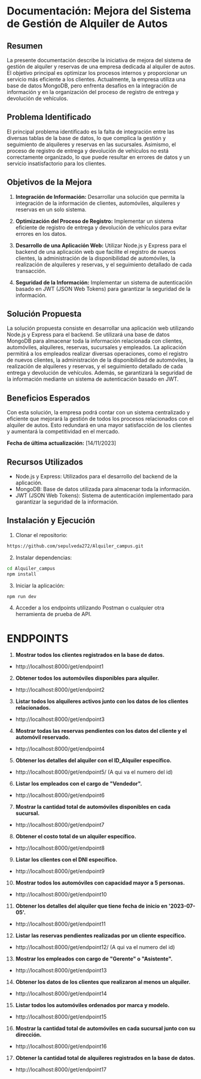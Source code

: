 # Documentación: Mejora del Sistema de Gestión de Alquiler de Autos
## Resumen
La presente documentación describe la iniciativa de mejora del sistema de gestión de alquiler y reservas de una empresa dedicada al alquiler de autos. El objetivo principal es optimizar los procesos internos y proporcionar un servicio más eficiente a los clientes. Actualmente, la empresa utiliza una base de datos MongoDB, pero enfrenta desafíos en la integración de información y en la organización del proceso de registro de entrega y devolución de vehículos.

## Problema Identificado
El principal problema identificado es la falta de integración entre las diversas tablas de la base de datos, lo que complica la gestión y seguimiento de alquileres y reservas en las sucursales. Asimismo, el proceso de registro de entrega y devolución de vehículos no está correctamente organizado, lo que puede resultar en errores de datos y un servicio insatisfactorio para los clientes.

## Objetivos de la Mejora
1. **Integración de Información:** Desarrollar una solución que permita la integración de la información de clientes, automóviles, alquileres y reservas en un solo sistema.

2. **Optimización del Proceso de Registro:** Implementar un sistema eficiente de registro de entrega y devolución de vehículos para evitar errores en los datos.

3. **Desarrollo de una Aplicación Web:** Utilizar Node.js y Express para el backend de una aplicación web que facilite el registro de nuevos clientes, la administración de la disponibilidad de automóviles, la realización de alquileres y reservas, y el seguimiento detallado de cada transacción.

4. **Seguridad de la Información:** Implementar un sistema de autenticación basado en JWT (JSON Web Tokens) para garantizar la seguridad de la información.

## Solución Propuesta
La solución propuesta consiste en desarrollar una aplicación web utilizando Node.js y Express para el backend. Se utilizará una base de datos MongoDB para almacenar toda la información relacionada con clientes, automóviles, alquileres, reservas, sucursales y empleados. La aplicación permitirá a los empleados realizar diversas operaciones, como el registro de nuevos clientes, la administración de la disponibilidad de automóviles, la realización de alquileres y reservas, y el seguimiento detallado de cada entrega y devolución de vehículos. Además, se garantizará la seguridad de la información mediante un sistema de autenticación basado en JWT.

## Beneficios Esperados
Con esta solución, la empresa podrá contar con un sistema centralizado y eficiente que mejorará la gestión de todos los procesos relacionados con el alquiler de autos. Esto redundará en una mayor satisfacción de los clientes y aumentará la competitividad en el mercado.

**Fecha de última actualización:** [14/11/2023]

## Recursos Utilizados
* Node.js y Express: Utilizados para el desarrollo del backend de la aplicación.
* MongoDB: Base de datos utilizada para almacenar toda la información.
* JWT (JSON Web Tokens): Sistema de autenticación implementado para garantizar la seguridad de la información.

## Instalación y Ejecución

1. Clonar el repositorio:

```bash
https://github.com/sepulveda272/Alquiler_campus.git
```
2. Instalar dependencias:

```bash
cd Alquiler_campus
npm install
```
3. Iniciar la aplicación:

```bash
npm run dev
```
4. Acceder a los endpoints utilizando Postman o cualquier otra herramienta de prueba de API.

# ENDPOINTS

1. **Mostrar todos los clientes registrados en la base de datos.**

* http://localhost:8000/get/endpoint1

2. **Obtener todos los automóviles disponibles para alquiler.**

* http://localhost:8000/get/endpoint2

3. **Listar todos los alquileres activos junto con los datos de los clientes relacionados.**

* http://localhost:8000/get/endpoint3

4. **Mostrar todas las reservas pendientes con los datos del cliente y el automóvil reservado.**

* http://localhost:8000/get/endpoint4

5. **Obtener los detalles del alquiler con el ID_Alquiler específico.**

* http://localhost:8000/get/endpoint5/ (A qui va el numero del id)

6. **Listar los empleados con el cargo de "Vendedor".**

* http://localhost:8000/get/endpoint6

7. **Mostrar la cantidad total de automóviles disponibles en cada sucursal.**

* http://localhost:8000/get/endpoint7

8. **Obtener el costo total de un alquiler específico.**

* http://localhost:8000/get/endpoint8

9. **Listar los clientes con el DNI específico.**

* http://localhost:8000/get/endpoint9

10. **Mostrar todos los automóviles con capacidad mayor a 5 personas.**

* http://localhost:8000/get/endpoint10

11. **Obtener los detalles del alquiler que tiene fecha de inicio en '2023-07-05'.**

* http://localhost:8000/get/endpoint11

12. **Listar las reservas pendientes realizadas por un cliente específico.**

* http://localhost:8000/get/endpoint12/ (A qui va el numero del id)

13. **Mostrar los empleados con cargo de "Gerente" o "Asistente".**

* http://localhost:8000/get/endpoint13

14. **Obtener los datos de los clientes que realizaron al menos un alquiler.**

* http://localhost:8000/get/endpoint14

15. **Listar todos los automóviles ordenados por marca y modelo.**

* http://localhost:8000/get/endpoint15

16. **Mostrar la cantidad total de automóviles en cada sucursal junto con su dirección.**

* http://localhost:8000/get/endpoint16

17. **Obtener la cantidad total de alquileres registrados en la base de datos.**

* http://localhost:8000/get/endpoint17
